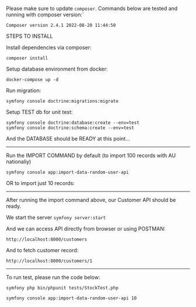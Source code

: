 Please make sure to update `composer`. 
Commands below are tested and running with composer version:`

    Composer version 2.4.1 2022-08-20 11:44:50

STEPS TO INSTALL

Install dependencies via composer:

    composer install

Setup database environment from docker:

    docker-compose up -d

Run migration:

    symfony console doctrine:migrations:migrate

Setup TEST db for unit test:

    symfony console doctrine:database:create --env=test
    symfony console doctrine:schema:create --env=test

And the DATABASE should be READY at this point...

***
Run the IMPORT COMMAND by default (to import 100 records with AU nationaliy)

    symfony console app:import-data-random-user-api

OR to import just 10 records:
***

After running the import command above, our Customer API should be ready.

We start the server `symfony server:start`

And we can access API directly from browser or using POSTMAN:

    http://localhost:8000/customers

And to fetch customer record:

    http://localhost:8000/customers/1
***
To run test, please run the code below:

    symfony php bin/phpunit tests/StockTest.php

    symfony console app:import-data-random-user-api 10
    